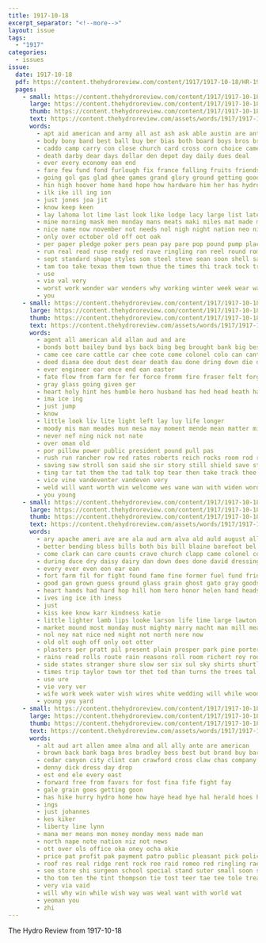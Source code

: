 ```yaml
---
title: 1917-10-18
excerpt_separator: "<!--more-->"
layout: issue
tags:
  - "1917"
categories:
  - issues
issue:
  date: 1917-10-18
  pdf: https://content.thehydroreview.com/content/1917/1917-10-18/HR-1917-10-18.pdf
  pages:
    - small: https://content.thehydroreview.com/content/1917/1917-10-18/small/HR-1917-10-18-01.jpg
      large: https://content.thehydroreview.com/content/1917/1917-10-18/large/HR-1917-10-18-01.jpg
      thumb: https://content.thehydroreview.com/content/1917/1917-10-18/thumbnails/HR-1917-10-18-01.jpg
      text: https://content.thehydroreview.com/assets/words/1917/1917-10-18/HR-1917-10-18-01.txt
      words:
        - apt aid american and army all ast ash ask able austin are antonio america ago ayo
        - body bony band best ball buy ber bias both board boys bros brown better big belts bass been but base
        - caddo camp carry con close church card cross corn choice came can car cane cant christmas cami city cold cabbage county chair cause
        - death darby dear days dollar den depot day daily dues deal
        - ever every economy ean end
        - fare few fund fond furlough fix france falling fruits friends fine fron frank found for fires fred from frost fire far first friend fall
        - going gol gas glad ghee games grand glory ground getting good game general grate given gun
        - hin high hoover home hand hope how hardware him her has hydro helps hones had held hot hals
        - ilk ike ill ing ion
        - just jones joa jit
        - know keep keen
        - lay lahoma lot lime last look like lodge lacy large list lately let leas line league lines lead little left lar letter lam lotter lady land les late
        - mine morning mask men monday mans meats maki miles mat made misty marsh most
        - nice name now november not needs nol nigh night nation neo ning nephew near
        - only over october old off oot oak
        - per paper pledge poker pers pean pay pare pop pound pump place pla price proud pleasure
        - run real read ruse ready red rave ringling ran reel round rom ries radia
        - sept standard shape styles som steel steve sean soon shell san sack sum see straight store standing send street such show star special stick season supply sor sale sunday sailors second set seen stove she son scott sell solid say stand seek
        - tam too take texas them town thue the times thi track tock travis than tho toh try tell ten tha top trip
        - use
        - vie val very
        - worst work wonder war wonders why working winter week wear waters well went will wheat wit wind weeks way wil with wish woods was warm weatherford winters welcome write while
        - you
    - small: https://content.thehydroreview.com/content/1917/1917-10-18/small/HR-1917-10-18-02.jpg
      large: https://content.thehydroreview.com/content/1917/1917-10-18/large/HR-1917-10-18-02.jpg
      thumb: https://content.thehydroreview.com/content/1917/1917-10-18/thumbnails/HR-1917-10-18-02.jpg
      text: https://content.thehydroreview.com/assets/words/1917/1917-10-18/HR-1917-10-18-02.txt
      words:
        - agent all american ald allan aud and are
        - bonds bott bailey bund bys back bing beg brought bank big best blow bis bever body blew but been burt
        - came cee care cattle car chee cote come colonel colo can cant
        - deed diana dee dout dest dear death dau done dring down die deal door dew doctor days daughters dam driver
        - ever engineer ear ence end ean easter
        - fate flow from farm for fer force fromm fire fraser felt forge fine fust fons fought face fuse fall
        - gray glass going given ger
        - heart holy hint hes humble hero husband has hed head heath hands hin him hydro hurt had helen hurry hobe hag hale hud her horse how hail huen haw
        - ima ice ing
        - just jump
        - know
        - little look liv lite light left lay luy life longer
        - moody mis man meades mun mesa may moment mende mean matter ming mau men made murphy mam
        - never nef ning nick not nate
        - over oman old
        - por pillow power public president pound pull pas
        - rush run rancher row red rates roberts reich rocks room rod rodney
        - saving saw stroll son said she sir story still shield save steel seen skill such sor special shook sour shoulder shurtliff say
        - ting tar tat them the tad talk top tear then take track thee town tell
        - vice vine vandeventer vandeven very
        - weld will want worth win welcome wes wane wan with widen words wax weekly was wie wish water way went winters well whit wild
        - you young
    - small: https://content.thehydroreview.com/content/1917/1917-10-18/small/HR-1917-10-18-03.jpg
      large: https://content.thehydroreview.com/content/1917/1917-10-18/large/HR-1917-10-18-03.jpg
      thumb: https://content.thehydroreview.com/content/1917/1917-10-18/thumbnails/HR-1917-10-18-03.jpg
      text: https://content.thehydroreview.com/assets/words/1917/1917-10-18/HR-1917-10-18-03.txt
      words:
        - ary apache ameri ave are ala aud arm alva ald auld august all able and
        - better bending bless bills both bis bill blaine barefoot bel black business broom bus boss bull books but bright balt burn burns brought bray brabant bridge brave borne bale buy best barris bottle back boys been bread
        - come clark can care counts crave church clapp came colonel cost county coles cater chief cure clerk cases call comp car case coats corn chambers cold clear clos close che
        - during duce dry daisy dairy dan down does done david dressing dress dene duck day darrow daniel
        - every ever even eon ear ean
        - fort farm fil for fight found fame fine former fuel fund friday full fast foot fatt from first few fairly
        - good gan grown guess ground glass grain ghost gato gray goods glove
        - heart hands had hard hop hill hom hero honor helen hand heads herman hine hing how hell has him hastings hould hot hut her hydro
        - ives ing ice ith iness
        - just
        - kiss kee know karr kindness katie
        - little lighter lamb lips looke larson life lime large lawton list likely like lars let living line lauber look last long letter lane left
        - market mound most monday must mighty marry macht man mill meades made mustard may much mat mens miss more meade
        - nol ney nat nice ned night not north nore now
        - old olt ough off only oot otter
        - plasters per pratt pil present plain prosper park pine porter pretty piers pro purchase pay pitzer pounds price push phe
        - rains read rolls route rain reasons roll room richert roy rodney rick rod rest reno
        - side states stranger shure slow ser six sul sky shirts shurtliff samuel soon she salesman said see stroke story sly swim sand size sit sales saturday shall still sample style sunshine sale seed store spare stover sunday sell safer scott say standing special small saw sister suit
        - times trip taylor town tor thet ted than turns the trees tal them try take trial tad too tell then tod tat
        - use ure
        - vie very ver
        - wife work week water wish wires white wedding will while wood winter warren woods weatherford worst went winfield word way wil with weeks want why well wonder was winters world wheat
        - young you yard
    - small: https://content.thehydroreview.com/content/1917/1917-10-18/small/HR-1917-10-18-04.jpg
      large: https://content.thehydroreview.com/content/1917/1917-10-18/large/HR-1917-10-18-04.jpg
      thumb: https://content.thehydroreview.com/content/1917/1917-10-18/thumbnails/HR-1917-10-18-04.jpg
      text: https://content.thehydroreview.com/assets/words/1917/1917-10-18/HR-1917-10-18-04.txt
      words:
        - alt aud art allen amee alma and all ally ante are american
        - brown back bank baga bros bradley bess best but brand buy barber big bond
        - cedar canyon city clint can crawford cross claw chas company cause car con
        - denny dick dress day drop
        - est end ele every east
        - forward free from favors for fost fina fife fight fay
        - gale grain goes getting goon
        - has hike hurry hydro home how haye head hye hal herald hoes hand
        - ings
        - just johannes
        - kes kiker
        - liberty line lynn
        - mana mer means mon money monday mens made man
        - north nape note nation niz not news
        - ott over ols office oka oney ocha okie
        - price pat profit pak payment patro public pleasant pick policy paper pay pee
        - roof res real ridge rent rock ree raid romeo red ringling rae
        - see store shi surgeon school special stand suter small soon sos smiles sonia standard sion steady star shai sell service staal save
        - tho tom ten the tint thompson tie tost teer tae tee tole treat
        - very via vaid
        - will why win while wish way was weal want with world wat
        - yeoman you
        - zhi
---
```


The Hydro Review from 1917-10-18

<!--more-->

